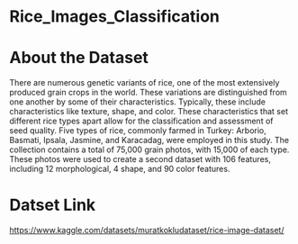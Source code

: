 # Rice_Images_Classification
# About the Dataset
There are numerous genetic variants of rice, one of the most extensively produced grain crops in the world. These variations are distinguished from one another by some of their characteristics. Typically, these include characteristics like texture, shape, and color. These characteristics that set different rice types apart allow for the classification and assessment of seed quality. Five types of rice, commonly farmed in Turkey: Arborio, Basmati, Ipsala, Jasmine, and Karacadag, were employed in this study. The collection contains a total of 75,000 grain photos, with 15,000 of each type. These photos were used to create a second dataset with 106 features, including 12 morphological, 4 shape, and 90 color features.

# Datset Link
https://www.kaggle.com/datasets/muratkokludataset/rice-image-dataset/
